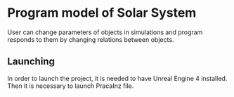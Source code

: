 # Program model of Solar System
User can change parameters of objects in simulations and program responds to them by changing relations between objects.
## Launching
In order to launch the project, it is needed to have Unreal Engine 4 installed. Then it is necessary to launch PracaInz file.  
